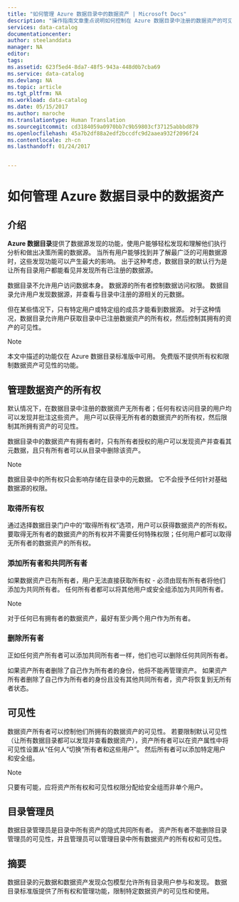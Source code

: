 ```yaml
---
title: "如何管理 Azure 数据目录中的数据资产 | Microsoft Docs"
description: "操作指南文章重点说明如何控制在 Azure 数据目录中注册的数据资产的可见性和所有权。"
services: data-catalog
documentationcenter: 
author: steelanddata
manager: NA
editor: 
tags: 
ms.assetid: 623f5ed4-8da7-48f5-943a-448d0b7cba69
ms.service: data-catalog
ms.devlang: NA
ms.topic: article
ms.tgt_pltfrm: NA
ms.workload: data-catalog
ms.date: 05/15/2017
ms.author: maroche
ms.translationtype: Human Translation
ms.sourcegitcommit: cd3184059a0970bb7c9b59803cf37125abbbd879
ms.openlocfilehash: 45a7b2df88a2edf2bccdfc9d2aaea932f2096f24
ms.contentlocale: zh-cn
ms.lasthandoff: 01/24/2017


---
```

# <a name="how-to-manage-data-assets-in-azure-data-catalog"></a>如何管理 Azure 数据目录中的数据资产
## <a name="introduction"></a>介绍
**Azure 数据目录**提供了数据源发现的功能，使用户能够轻松发现和理解他们执行分析和做出决策所需的数据源。 当所有用户能够找到并了解最广泛的可用数据源时，这些发现功能可以产生最大的影响。 出于这种考虑，数据目录的默认行为是让所有目录用户都能看见并发现所有已注册的数据源。

数据目录不允许用户访问数据本身。 数据源的所有者控制数据访问权限。 数据目录允许用户发现数据源，并查看与目录中注册的源相关的元数据。

但在某些情况下，只有特定用户或特定组的成员才能看到数据源。 对于这种情况，数据目录允许用户获取目录中已注册数据资产的所有权，然后控制其拥有的资产的可见性。

> [!NOTE]
> 本文中描述的功能仅在 Azure 数据目录标准版中可用。 免费版不提供所有权和限制数据资产可见性的功能。
>
>

## <a name="managing-ownership-of-data-assets"></a>管理数据资产的所有权
默认情况下，在数据目录中注册的数据资产无所有者；任何有权访问目录的用户均可以发现并批注这些资产。 用户可以获得无所有者的数据资产的所有权，然后限制其所拥有资产的可见性。

数据目录中的数据资产有拥有者时，只有所有者授权的用户可以发现资产并查看其元数据，且只有所有者可以从目录中删除该资产。

> [!NOTE]
> 数据目录中的所有权只会影响存储在目录中的元数据。 它不会授予任何针对基础数据源的权限。
>
>

### <a name="taking-ownership"></a>取得所有权
通过选择数据目录门户中的“取得所有权”选项，用户可以获得数据资产的所有权。 要取得无所有者的数据资产的所有权并不需要任何特殊权限；任何用户都可以取得无所有者的数据资产的所有权。

### <a name="adding-owners-and-co-owners"></a>添加所有者和共同所有者
如果数据资产已有所有者，用户无法直接获取所有权 - 必须由现有所有者将他们添加为共同所有者。 任何所有者都可以将其他用户或安全组添加为共同所有者。

> [!NOTE]
> 对于任何已有拥有者的数据资产，最好有至少两个用户作为所有者。
>
>

### <a name="removing-owners"></a>删除所有者
正如任何资产所有者可以添加共同所有者一样，他们也可以删除任何共同所有者。

如果资产所有者删除了自己作为所有者的身份，他将不能再管理资产。 如果资产所有者删除了自己作为所有者的身份且没有其他共同所有者，资产将恢复到无所有者状态。

## <a name="visibility"></a>可见性
数据资产所有者可以控制他们所拥有的数据资产的可见性。 若要限制默认可见性（让所有数据目录都可以发现并查看数据资产），资产所有者可以在资产属性中将可见性设置从“任何人”切换“所有者和这些用户”。 然后所有者可以添加特定用户和安全组。

> [!NOTE]
> 只要有可能，应将资产所有权和可见性权限分配给安全组而非单个用户。
>
>

## <a name="catalog-administrators"></a>目录管理员
数据目录管理员是目录中所有资产的隐式共同所有者。 资产所有者不能删除目录管理员的可见性，并且管理员可以管理目录中所有数据资产的所有权和可见性。

## <a name="summary"></a>摘要
数据目录的元数据和数据资产发现众包模型允许所有目录用户参与和发现。 数据目录标准版提供了所有权和管理功能，限制特定数据资产的可见性和使用。

